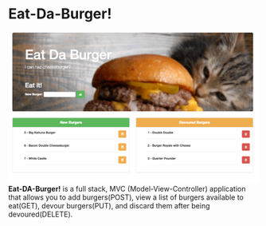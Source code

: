 # Eat-Da-Burger!
![run image](https://github.com/Gunnem/burger/blob/master/public/assets/img/Screenshot.png)
**Eat-DA-Burger!** is a full stack, MVC (Model-View-Controller) application that allows you to add burgers(POST), view a list of burgers available to eat(GET), devour burgers(PUT), and discard them after being devoured(DELETE).
